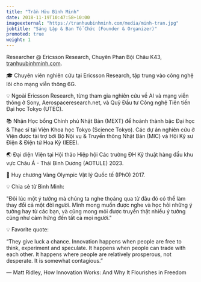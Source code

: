 ```yaml
---
title: "Trần Hữu Bình Minh"
date: 2018-11-19T10:47:58+10:00
imageexternal: "https://tranhuubinhminh.com/media/minh-tran.jpg"
jobtitle: "Sáng Lập & Ban Tổ Chức (Founder & Organizer)"
promoted: true
weight: 1
---
```

Researcher @ Ericsson Research, Chuyên Phan Bội Châu K43, [tranhuubinhminh.com](https://tranhuubinhminh.com).

🎓 Chuyên viên nghiên cứu tại Ericsson Research, tập trung vào công nghệ lõi cho mạng viễn thông 6G.

💡 Ngoài Ericsson Research, từng tham gia nghiên cứu về AI và mạng viễn thông ở Sony, Aerospaceresearch.net, và Quỹ Đầu tư Công nghệ Tiên tiến Đại học Tokyo (UTEC).

📚 Nhận Học bổng Chính phủ Nhật Bản (MEXT) để hoành thành bậc Đại học & Thạc sĩ tại Viện Khoa học Tokyo (Science Tokyo). Các dự án nghiên cứu ở Viện được tài trợ bởi Bộ Nội vụ & Truyền thông Nhật Bản (MIC) và Hội Kỹ sư Điện & Điện tử Hoa Kỳ (IEEE).

🌏 Đại diện Viện tại Hội thảo Hiệp hội Các trường ĐH Kỹ thuật hàng đầu khu vực Châu Á - Thái Bình Dương (AOTULE) 2023.

🏅 Huy chương Vàng Olympic Vật lý Quốc tế (IPhO) 2017.

💡 Chia sẻ từ Bình Minh:

"Đôi lúc một ý tưởng mà chúng ta nghe thoáng qua từ đâu đó có thể làm thay đổi cả một đời người. Mình mong muốn được nghe và học hỏi những ý tưởng hay từ các bạn, và cũng mong mỏi được truyền thật nhiều ý tưởng cũng như cảm hứng đến tất cả mọi người."

💡 Favorite quote:

“They give luck a chance. Innovation happens when people are free to think, experiment and speculate. It happens when people can trade with each other. It happens where people are relatively prosperous, not desperate. It is somewhat contagious.”

― Matt Ridley, How Innovation Works: And Why It Flourishes in Freedom
